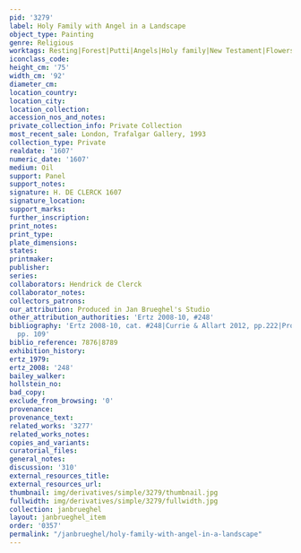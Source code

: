 ```yaml
---
pid: '3279'
label: Holy Family with Angel in a Landscape
object_type: Painting
genre: Religious
worktags: Resting|Forest|Putti|Angels|Holy family|New Testament|Flowers
iconclass_code:
height_cm: '75'
width_cm: '92'
diameter_cm:
location_country:
location_city:
location_collection:
accession_nos_and_notes:
private_collection_info: Private Collection
most_recent_sale: London, Trafalgar Gallery, 1993
collection_type: Private
realdate: '1607'
numeric_date: '1607'
medium: Oil
support: Panel
support_notes:
signature: H. DE CLERCK 1607
signature_location:
support_marks:
further_inscription:
print_notes:
print_type:
plate_dimensions:
states:
printmaker:
publisher:
series:
collaborators: Hendrick de Clerck
collaborator_notes:
collectors_patrons:
our_attribution: Produced in Jan Brueghel's Studio
other_attribution_authorities: 'Ertz 2008-10, #248'
bibliography: 'Ertz 2008-10, cat. #248|Currie & Allart 2012, pp.222|Prosperettii 2009,
  pp. 109'
biblio_reference: 7876|8789
exhibition_history:
ertz_1979:
ertz_2008: '248'
bailey_walker:
hollstein_no:
bad_copy:
exclude_from_browsing: '0'
provenance:
provenance_text:
related_works: '3277'
related_works_notes:
copies_and_variants:
curatorial_files:
general_notes:
discussion: '310'
external_resources_title:
external_resources_url:
thumbnail: img/derivatives/simple/3279/thumbnail.jpg
fullwidth: img/derivatives/simple/3279/fullwidth.jpg
collection: janbrueghel
layout: janbrueghel_item
order: '0357'
permalink: "/janbrueghel/holy-family-with-angel-in-a-landscape"
---
```


